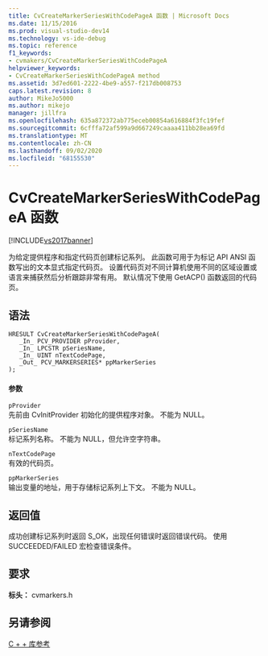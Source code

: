 ```yaml
---
title: CvCreateMarkerSeriesWithCodePageA 函数 | Microsoft Docs
ms.date: 11/15/2016
ms.prod: visual-studio-dev14
ms.technology: vs-ide-debug
ms.topic: reference
f1_keywords:
- cvmakers/CvCreateMarkerSeriesWithCodePageA
helpviewer_keywords:
- CvCreateMarkerSeriesWithCodePageA method
ms.assetid: 3d7ed601-2222-4be9-a557-f217db008753
caps.latest.revision: 8
author: MikeJo5000
ms.author: mikejo
manager: jillfra
ms.openlocfilehash: 635a872372ab775eceb00854a616884f3fc19fef
ms.sourcegitcommit: 6cfffa72af599a9d667249caaaa411bb28ea69fd
ms.translationtype: MT
ms.contentlocale: zh-CN
ms.lasthandoff: 09/02/2020
ms.locfileid: "68155530"
---
```

# <a name="cvcreatemarkerserieswithcodepagea-function"></a>CvCreateMarkerSeriesWithCodePageA 函数
[!INCLUDE[vs2017banner](../includes/vs2017banner.md)]

为给定提供程序和指定代码页创建标记系列。 此函数可用于为标记 API ANSI 函数写出的文本显式指定代码页。 设置代码页对不同计算机使用不同的区域设置或语言来捕获然后分析跟踪非常有用。 默认情况下使用 GetACP() 函数返回的代码页。  
  
## <a name="syntax"></a>语法  
  
```  
HRESULT CvCreateMarkerSeriesWithCodePageA(  
   _In_ PCV_PROVIDER pProvider,  
   _In_ LPCSTR pSeriesName,  
   _In_ UINT nTextCodePage,  
   _Out_ PCV_MARKERSERIES* ppMarkerSeries  
);  
```  
  
#### <a name="parameters"></a>参数  
 `pProvider`  
 先前由 CvInitProvider 初始化的提供程序对象。 不能为 NULL。  
  
 `pSeriesName`  
 标记系列名称。 不能为 NULL，但允许空字符串。  
  
 `nTextCodePage`  
 有效的代码页。  
  
 `ppMarkerSeries`  
 输出变量的地址，用于存储标记系列上下文。 不能为 NULL。  
  
## <a name="return-value"></a>返回值  
 成功创建标记系列时返回 S_OK，出现任何错误时返回错误代码。 使用 SUCCEEDED/FAILED 宏检查错误条件。  
  
## <a name="requirements"></a>要求  
 **标头：** cvmarkers.h  
  
## <a name="see-also"></a>另请参阅  
 [C + + 库参考](../profiling/cpp-library-reference.md)
